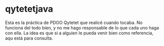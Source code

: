 # qytetetjava
Esta es la práctica de PDOO Qytetet que realicé cuando tocaba.
No funciona del todo bien, y no me hago responsable de lo que cada uno haga con ella.
La idea es que si a alguien le pueda venir bien como referencia, aqu está para consulta.  
